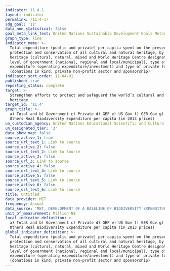 ```yaml
---
indicator: 11.4.1
layout: indicator
permalink: /11-4-1/
sdg_goal: '11'
data_non_statistical: false
goal_meta_link_text: United Nations Sustainable Development Goals Metadata (PDF 4.0 MB)
graph_type: line
indicator_name: >-
  Total expenditure (public and private) per capita spent on the preservation,
  protection and conservation of all cultural and natural heritage, by type of
  heritage (cultural, natural, mixed and World Heritage Centre designation),
  level of government (national, regional and local/municipal), type of
  expenditure (operating expenditure/investment) and type of private funding
  (donations in kind, private non-profit sector and sponsorship)
indicator_sort_order: 11-04-01
published: true
reporting_status: complete
target: >-
  Strengthen efforts to protect and safeguard the world’s cultural and natural
  heritage
target_id: '11.4'
graph_title: >-
  a) Total and b) Government c) Private d) GEF e) US Gov f) GER Gov g) WWF h)
  Others Real Biodiversity Expenditure per capita (in 2013 prices)
un_custodian_agency: United Nations Educational Scientific and Cultural Organization (UNESCO)
un_designated_tier: '3'
data_show_map: false
source_active_1: true
source_url_text_1: Link to source
source_active_2: false
source_url_text_2: Link to Source
source_active_3: false
source_url_3: Link to source
source_active_4: false
source_url_text_4: Link to source
source_active_5: false
source_url_text_5: Link to source
source_active_6: false
source_url_text_6: Link to source
title: Untitled
data_provider: MET
frequency: Annual
data_source: 'MET, DEVELOPMENT OF A BASELINE OF BIODIVERSITY EXPENDITURE IN NAMIBIA'
unit_of_measurement: Million N$
local_indicator_definition: >-
  a) Total and b) Government c) Private d) GEF e) US Gov f) GER Gov g) WWF  h)
  Others Real Biodiversity Expenditure per capita (in 2013 prices)
global_indicator_definition: >-
  Total expenditure (public and private) per capita spent on the preservation,
  protection and conservation of all cultural and natural heritage, by type of
  heritage (cultural, natural, mixed and World Heritage Centre designation),
  level of government (national, regional and local/municipal), type of
  expenditure (operating expenditure/investment) and type of private funding
  (donations in kind, private non-profit sector and sponsorship)
---
```

